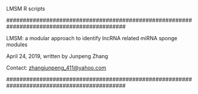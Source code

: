 LMSM R scripts

############################################################################################

LMSM: a modular approach to identify lncRNA related miRNA sponge modules

April 24, 2019, written by Junpeng Zhang

Contact: zhangjunpeng_411@yahoo.com

############################################################################################
